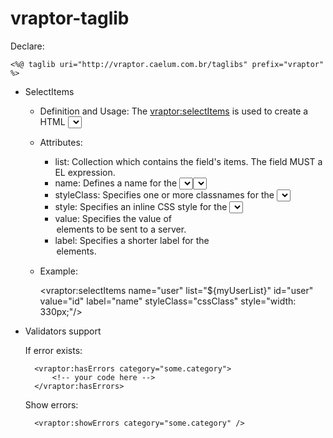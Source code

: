 # vraptor-taglib

Declare:

	<%@ taglib uri="http://vraptor.caelum.com.br/taglibs" prefix="vraptor" %>

* SelectItems 

	* Definition and Usage:
		The <vraptor:selectItems> is used to create a HTML <select> Tag which is a drop-down list.
	
	* Attributes:
		* list: Collection which contains the field's items. The field MUST a EL expression.
		* name: Defines a name for the <select> element.
                * id: Defines an id for the <select> element.
		* styleClass: Specifies one or more classnames for the <select> element.
		* style: Specifies an inline CSS style for the <select> element.
		* value: Specifies the value of <option> elements to be sent to a server.
		* label: Specifies a shorter label for the <option> elements.

	* Example:

		<vraptor:selectItems name="user" list="${myUserList}" id="user" value="id" label="name" styleClass="cssClass" style="width: 330px;"/>


* Validators support
	
	If error exists:
	
		<vraptor:hasErrors category="some.category">
			<!-- your code here -->
		</vraptor:hasErrors>
		
	Show errors:
	
		<vraptor:showErrors category="some.category" />